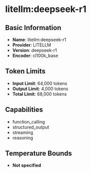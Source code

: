 # litellm:deepseek-r1

## Basic Information
- **Name**: litellm:deepseek-r1
- **Provider**: LITELLM
- **Version**: deepseek-r1
- **Encoder**: cl100k_base

## Token Limits
- **Input Limit**: 64,000 tokens
- **Output Limit**: 4,000 tokens
- **Total Limit**: 68,000 tokens

## Capabilities
- function_calling
- structured_output
- streaming
- reasoning


## Temperature Bounds
- **Not specified**






